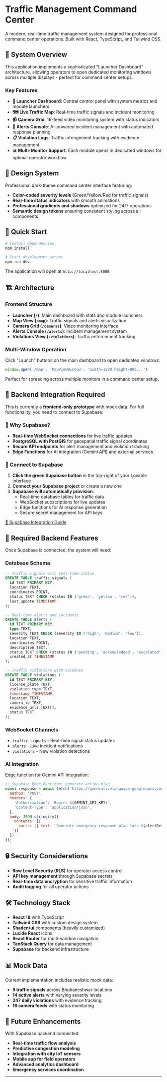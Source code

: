 # Traffic Management Command Center

A modern, real-time traffic management system designed for professional command center operations. Built with React, TypeScript, and Tailwind CSS.

## 🚦 System Overview

This application implements a sophisticated "Launcher Dashboard" architecture, allowing operators to open dedicated monitoring windows across multiple displays - perfect for command center setups.

### Key Features

- **🎯 Launcher Dashboard**: Central control panel with system metrics and module launchers
- **🗺️ Live Traffic Map**: Real-time traffic signals and incident monitoring
- **📹 Camera Grid**: 16-feed video monitoring system with status indicators  
- **🚨 Alerts Console**: AI-powered incident management with automated response planning
- **📋 Violation Logs**: Traffic infringement tracking with evidence management
- **📊 Multi-Monitor Support**: Each module opens in dedicated windows for optimal operator workflow

## 🎨 Design System

Professional dark-theme command center interface featuring:
- **Color-coded severity levels** (Green/Yellow/Red for traffic signals)
- **Real-time status indicators** with smooth animations
- **Professional gradients and shadows** optimized for 24/7 operations
- **Semantic design tokens** ensuring consistent styling across all components

## 🚀 Quick Start

```bash
# Install dependencies
npm install

# Start development server
npm run dev
```

The application will open at `http://localhost:8080`

## 🏗️ Architecture

### Frontend Structure
- **Launcher (`/`)**: Main dashboard with stats and module launchers
- **Map View (`/map`)**: Traffic signals and alerts visualization
- **Camera Grid (`/cameras`)**: Video monitoring interface
- **Alerts Console (`/alerts`)**: Incident management system
- **Violations View (`/violations`)**: Traffic enforcement tracking

### Multi-Window Operation
Click "Launch" buttons on the main dashboard to open dedicated windows:
```javascript
window.open('/map', 'MapViewWindow', 'width=1200,height=800...')
```

Perfect for spreading across multiple monitors in a command center setup.

## 🔧 Backend Integration Required

This is currently a **frontend-only prototype** with mock data. For full functionality, you need to connect to Supabase:

### 🎯 Why Supabase?
- **Real-time WebSocket connections** for live traffic updates
- **PostgreSQL with PostGIS** for geospatial traffic signal coordinates  
- **Secure API endpoints** for alert management and violation tracking
- **Edge Functions** for AI integration (Gemini API) and external services

### 🚀 Connect to Supabase

1. **Click the green Supabase button** in the top-right of your Lovable interface
2. **Connect your Supabase project** or create a new one
3. **Supabase will automatically provision**:
   - Real-time database tables for traffic data
   - WebSocket subscriptions for live updates
   - Edge functions for AI response generation
   - Secure secret management for API keys

[📖 Supabase Integration Guide](https://docs.lovable.dev/integrations/supabase/)

## 🎯 Required Backend Features

Once Supabase is connected, the system will need:

### Database Schema
```sql
-- Traffic signals with real-time status
CREATE TABLE traffic_signals (
  id TEXT PRIMARY KEY,
  location TEXT,
  coordinates POINT,
  status TEXT CHECK (status IN ('green', 'yellow', 'red')),
  last_update TIMESTAMP
);

-- Real-time alerts and incidents  
CREATE TABLE alerts (
  id TEXT PRIMARY KEY,
  type TEXT,
  severity TEXT CHECK (severity IN ('high', 'medium', 'low')),
  location TEXT,
  coordinates POINT,
  description TEXT,
  status TEXT CHECK (status IN ('pending', 'acknowledged', 'escalated', 'resolved')),
  created_at TIMESTAMP
);

-- Traffic violations with evidence
CREATE TABLE violations (
  id TEXT PRIMARY KEY,
  license_plate TEXT,
  violation_type TEXT,
  timestamp TIMESTAMP,
  location TEXT,
  camera_id TEXT,
  evidence_urls TEXT[],
  status TEXT
);
```

### WebSocket Channels
- `traffic_signals` - Real-time signal status updates
- `alerts` - Live incident notifications
- `violations` - New violation detections

### AI Integration
Edge function for Gemini API integration:
```javascript
// Supabase Edge Function: generate-action-plan
const response = await fetch('https://generativelanguage.googleapis.com/v1/models/gemini-pro:generateContent', {
  method: 'POST',
  headers: {
    'Authorization': `Bearer ${GEMINI_API_KEY}`,
    'Content-Type': 'application/json',
  },
  body: JSON.stringify({
    contents: [{
      parts: [{ text: `Generate emergency response plan for: ${alertDetails}` }]
    }]
  })
});
```

## 🔒 Security Considerations

- **Row Level Security (RLS)** for operator access control
- **API key management** through Supabase secrets
- **Real-time data encryption** for sensitive traffic information
- **Audit logging** for all operator actions

## 🛠️ Technology Stack

- **React 18** with TypeScript
- **Tailwind CSS** with custom design system
- **Shadcn/ui** components (heavily customized)
- **Lucide React** icons
- **React Router** for multi-window navigation
- **TanStack Query** for data management
- **Supabase** for backend infrastructure


## 📊 Mock Data

Current implementation includes realistic mock data:
- **5 traffic signals** across Bhubaneshwar locations
- **14 active alerts** with varying severity levels
- **247 daily violations** with evidence tracking
- **16 camera feeds** with status monitoring

## 🔮 Future Enhancements

With Supabase backend connected:
- **Real-time traffic flow analysis**
- **Predictive congestion modeling** 
- **Integration with city IoT sensors**
- **Mobile app for field operators**
- **Advanced analytics dashboard**
- **Emergency services coordination**

---
